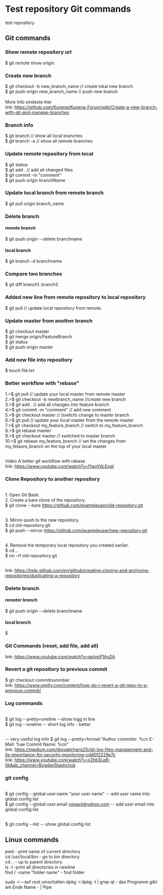 # Test repository Git commands
test repository
<br/>
## Git commands
### Show remote repository url
$ git remote show origin
### Create new branch
$ git checkout -b new_branch_name // create lokal new branch
<br/>$ git push origin new_branch_name // push new branch <br/>
<br/>More Info sindeste hier
<br/> link: https://github.com/Kunena/Kunena-Forum/wiki/Create-a-new-branch-with-git-and-manage-branches
### Branch info
$ git branch // show all local branches
<br/>$ git branch -a // show all remote branches
### Update remote repository from local
$ git status
<br/>$ git add .  // add all changed files 
<br/>$ git commit -m "comment"
<br/>$ git push origin branchName
### Update local branch from remote branch
$ git pull origin branch_name
### Delete branch
#### remote branch
$ git push origin --delete branchname
#### local branch
$ git branch -d branchname
### Compare two branches
$ git diff branch1..branch2
### Added new line from remote repository to local repository
$ git pull  // update local repository from remote.
### Update master from another branch
$ git checkout master
<br/>$ git merge origin/FeatureBranch
<br/>$ git status
<br/>$ git push origin master
### Add new file into repository
$ touch file.txt
### Better workflow with "rebase"
1.>$ git pull // update your local master from remote master
<br/>2.>$ git checkout -b newbranch_name  //create new branch
<br/>3.>$ git add . // add all changes into feature branch
<br/>4.>$ git commit -m "comment"  // add new comment
<br/>5.>$ git checkout master // (switch) change to master branch
<br/>6.>$ git pull // update your local master from the remote master
<br/>7.>$ git checkout my_feature_branch // switch to my_feature_branch
<br/>8.>$ git rebase master
<br/>9.>$ git checkout master // switched to master branch
<br/>10.>$ git rebase my_feature_branch // set the changes from my_fetaure_branch on the top of your local master

<br/>Video A better git workflow with rebase 
<br/>link: https://www.youtube.com/watch?v=f1wnYdLEpgI


### Clone Repository to another repository
<br/>1. Open Git Bash.
<br/>2. Create a bare clone of the repository.
<br/>$ git clone --bare https://github.com/exampleuser/old-repository.git

<br/>3. Mirror-push to the new repository.
<br/>$ cd old-repository.git
<br/>$ git push --mirror https://github.com/exampleuser/new-repository.git

<br/>4. Remove the temporary local repository you created earlier.
<br/>$ cd ..
<br/>$ rm -rf old-repository.git

<br/>link: https://help.github.com/en/github/creating-cloning-and-archiving-repositories/duplicating-a-repository


### Delete branch
#### remoter branch
$ git push origin --delete branchname
#### local branch
$

### Git Commands (reset, add file, add all)
link: https://www.youtube.com/watch?v=qpIvpP1Ag2A

### Revert a git repository to previous commit
$ git checkout commitnummber
<br/>link: https://www.oreilly.com/content/how-do-i-revert-a-git-repo-to-a-previous-commit/

### Log commands
<br/>$ git log --pretty=oneline --show logg in line
<br/>$ git log --oneline -- short log info - better

<br/> -- very useful log info 
$ git log --pretty=format:"Author commiter: %cn E-Mail: %ae Commit Name: %cn"
<br/>link: https://medium.com/@syakirharis25/git-log-files-management-and-its-importance-for-security-monitoring-cdd0f2229e7c
<br/>link: https://www.youtube.com/watch?v=x2hb3LeB-0k&ab_channel=BogdanStashchuk

### git config
<br/>$ git config --global user.name "your user name"  -- add user name into global config list
<br/>$ git config --global user.email vonavii@yahoo.com -- add user email into global config list

<br/>$ git config --list -- show global config list


## Linux commands

pwd - print name of current directory </br>
cd /usr/local/bin - go to bin directory </br>
cd .. - up to parent directory </br>
ls -l -print all directories in newline </br>
find / -name "folder name" - find folder </br>

sudo -i --auf root umschalten
dpkg -i
dpkg -l | grep qt - das Programm gibt am Ende  Name - | Pipe

















